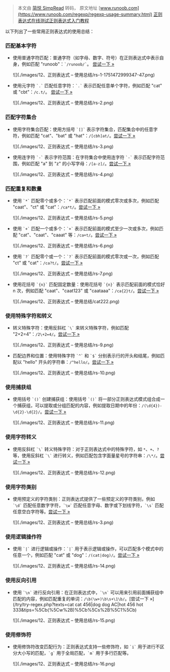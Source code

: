 > 本文由 [简悦 SimpRead](http://ksria.com/simpread/) 转码， 原文地址 [www.runoob.com](https://www.runoob.com/regexp/regexp-usage-summary.html) [正则表达式在线测试](https://www.jyshare.com/front-end/854 "正则表达式在线测试")[正则表达式入门教程](https://www.runoob.com/regexp/regexp-wx-tutorial.html "正则表达式入门教程")

以下列出了一些常用正则表达式的使用总结：

### 匹配基本字符

*   使用普通字符匹配：普通字符（如字母、数字、符号）在正则表达式中表示自身，例如匹配 "runoob"：`` `/runoob/` ``。 [尝试一下 »](/try/try-regex.php?texts=runoob|runoobbb|runoooooob&tips=runoob)
    
    ![](./images/12、正则表达式 – 使用总结/rs-1-1751472999347-47.png)
    
*   使用元字符 `` `.` `` 匹配任意字符：`` `.` `` 表示匹配任意单个字符，例如匹配 "cat" 或 "cbt"：`/c.t/`。 [尝试一下 »](/try/try-regex.php?texts=cat|bat|hat&tips=c.t)
    
    ![](./images/12、正则表达式 – 使用总结/rs-2.png)
    

### 匹配字符集合

*   使用字符集合匹配：使用方括号 `` `[]` `` 表示字符集合，匹配集合中的任意字符，例如匹配 "cat"、"bat" 或 "hat"：`/[cbh]at/`。[尝试一下 »](/try/try-regex.php?texts=cat|bat|hat&tips=%5Bcbh%5Dat)
    
    ![](./images/12、正则表达式 – 使用总结/rs-3.png)
    
*   使用连字符 `` `-` `` 表示字符范围：在字符集合中使用连字符 `` `-` `` 表示匹配字符范围，例如匹配 "a" 到 "z" 的小写字母：`/[a-z]/`。[尝试一下 »](/try/try-regex.php?texts=abc|123|ABC&tips=%5Ba-z%5D)
    
    ![](./images/12、正则表达式 – 使用总结/rs-4.png)
    

### 匹配重复和数量

*   使用 `` `*` `` 匹配零个或多个：`` `*` `` 表示匹配前面的模式零次或多次，例如匹配 "caat"、"ct" 或 "cat"：`/ca*t/`。[尝试一下 »](/try/try-regex.php?texts=caat|ct|cat&tips=ca*t)
    
    ![](./images/12、正则表达式 – 使用总结/rs-5.png)
    
*   使用 `` `+` `` 匹配一个或多个：`` `+` `` 表示匹配前面的模式至少一次或多次，例如匹配 "cat"、"caat"、"caaat" 等：`/ca+t/`。[尝试一下 »](/try/try-regex.php?texts=caat|caat|caaat&tips=ca%2Bt)
    
    ![](./images/12、正则表达式 – 使用总结/rs-6.png)
    
*   使用 `` `?` `` 匹配零个或一个：`` `?` `` 表示匹配前面的模式零次或一次，例如匹配 "ct" 或 "cat"：`/ca?t/`。[尝试一下 »](/try/try-regex.php?texts=ct|cat|caat&tips=ca%3Ft)
    
    ![](./images/12、正则表达式 – 使用总结/rs-7.png)
    
*   使用花括号 `` `{n}` `` 匹配固定数量：使用花括号 `` `{n}` `` 表示匹配前面的模式恰好 n 次，例如匹配 "caat"、"caat123" 或 "caataaa"：`/ca{2}t/`。[尝试一下 »](/try/try-regex.php?texts=caat|caat123|caataaa&tips=ca%7B2%7Dt)
    
    ![](./images/12、正则表达式 – 使用总结/cat222.png)
    

### 使用特殊字符和转义

*   转义特殊字符：使用反斜杠 `` `\` `` 来转义特殊字符，例如匹配 "2+2=4"：`/2\+2=4/`。[尝试一下 »](/try/try-regex.php?texts=2%2B2%3D4|22%3D4|2%3D4&tips=2%5C%2B2%3D4)
    
    ![](./images/12、正则表达式 – 使用总结/rs-9.png)
    
*   匹配边界和位置：使用特殊字符 `` `^` `` 和 `` `$` `` 分别表示行的开头和结尾，例如匹配以 "hello" 开头的字符串：`/^hello/`。[尝试一下 »](/try/try-regex.php?texts=hello|hello123|helloABC&tips=%5Ehello)
    
    ![](./images/12、正则表达式 – 使用总结/rs-10.png)
    

### 使用捕获组

*   使用括号 `` `()` `` 创建捕获组：使用括号 `` `()` `` 将一部分正则表达式模式组合成一个捕获组，可以提取或分组匹配的内容，例如提取日期中的年份：`/(\d{4})-\d{2}-\d{2}/`。[尝试一下 »](/try/try-regex.php?texts=2000-01-23|2010-06-03|2023-12-23&tips=(%5Cd%7B4%7D)-%5Cd%7B2%7D-%5Cd%7B2%7D)
    
    ![](./images/12、正则表达式 – 使用总结/rs-11.png)
    

### 使用字符转义

*   使用反斜杠 `` `\` `` 转义特殊字符：对于正则表达式中的特殊字符，如 `*`、`+`、`?` 等，使用反斜杠 `` `\` `` 进行转义，例如匹配包含字面量星号的字符串：`/\*/`。[尝试一下 »](/try/try-regex.php?texts=a*b|1*2|A*B&tips=%5C*)
    
    ![](./images/12、正则表达式 – 使用总结/rs-12.png)
    

### 使用字符类别

*   使用预定义的字符类别：正则表达式提供了一些预定义的字符类别，例如 `` `\d` `` 匹配任意数字字符，`` `\w` `` 匹配任意字母、数字或下划线字符，`` `\s` `` 匹配任意空白字符等。[尝试一下 »](/try/try-regex.php?texts=123|123abc|124ABC&tips=%5Cd*)
    
    ![](./images/12、正则表达式 – 使用总结/rs-3.png)
    

### 使用逻辑操作符

*   使用 `` `|` `` 进行逻辑或操作：`` `|` `` 用于表示逻辑或操作，可以匹配多个模式中的任意一个，例如匹配 "cat" 或 "dog"：`/(cat|dog)/`。[尝试一下 »](/try/try-regex.php?texts=cat|dog|hot&tips=cat%7Cdog)
    
    ![](./images/12、正则表达式 – 使用总结/rs-14.png)
    

### 使用反向引用

*   使用 `` `\n` `` 进行反向引用：在正则表达式中，`` `\n` `` 可以用来引用前面捕获组中匹配的内容，例如匹配重复的单词：`/\b(\w+)\b\s+\1\b/`。[尝试一下 »](/try/try-regex.php?texts=cat cat 456|dog dog AC|hot 456 hot 333&tips=%5Cb(%5Cw%2B)%5Cb%5Cs%2B%5C1%5Cb)
    
    ![](./images/12、正则表达式 – 使用总结/rs-15.png)
    

### 使用修饰符

*   使用修饰符改变匹配行为：正则表达式支持一些修饰符，如 `` `i` `` 用于进行不区分大小写的匹配，`` `g` `` 用于全局匹配，`` `m` `` 用于多行匹配等。
    
    ![](./images/12、正则表达式 – 使用总结/rs-16.png)